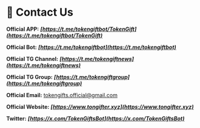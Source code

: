 # 🤝 Contact Us

**Official APP:** **_[https://t.me/tokengiftbot/TokenGift](https://t.me/tokengiftbot/TokenGift)_**

**Official Bot:** **_[https://t.me/tokengiftbot](https://t.me/tokengiftbot)_**

**Official TG Channel:** **_[https://t.me/tokengiftnews](https://t.me/tokengiftnews)_**

**Official TG Group:** **_[https://t.me/tokengiftgroup](https://t.me/tokengiftgroup)_**

**Official Email:** tokengifts.official@gmail.com

**Official Website:** **_[https://www.tongifter.xyz](https://www.tongifter.xyz)_**

**Twitter:** **_[https://x.com/TokenGiftsBot](https://x.com/TokenGiftsBot)_**
